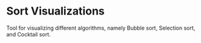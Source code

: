 # Sort Visualizations
Tool for visualizing different algorithms, namely Bubble sort, Selection sort, and Cocktail sort.
